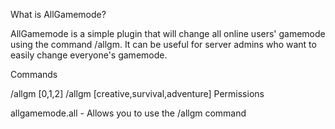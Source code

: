 What is AllGamemode?

AllGamemode is a simple plugin that will change all online users' gamemode using the command /allgm. It can be useful for server admins who want to easily change everyone's gamemode.

Commands

/allgm [0,1,2]
/allgm [creative,survival,adventure]
Permissions

allgamemode.all - Allows you to use the /allgm command